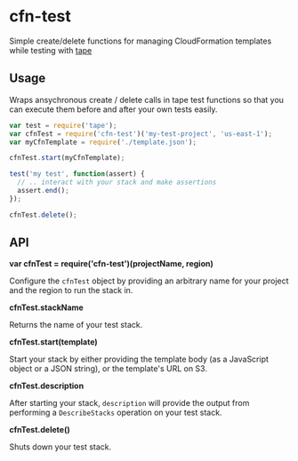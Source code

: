 # cfn-test

Simple create/delete functions for managing CloudFormation templates while testing with [tape](https://github.com/substack/tape)

## Usage

Wraps ansychronous create / delete calls in tape test functions so that you can execute them before and after your own tests easily.

```js
var test = require('tape');
var cfnTest = require('cfn-test')('my-test-project', 'us-east-1');
var myCfnTemplate = require('./template.json');

cfnTest.start(myCfnTemplate);

test('my test', function(assert) {
  // .. interact with your stack and make assertions
  assert.end();
});

cfnTest.delete();
```

## API

**var cfnTest = require('cfn-test')(projectName, region)**

Configure the `cfnTest` object by providing an arbitrary name for your project and the region to run the stack in.

**cfnTest.stackName**

Returns the name of your test stack.

**cfnTest.start(template)**

Start your stack by either providing the template body (as a JavaScript object or a JSON string), or the template's URL on S3.

**cfnTest.description**

After starting your stack, `description` will provide the output from performing a `DescribeStacks` operation on your test stack.

**cfnTest.delete()**

Shuts down your test stack.
